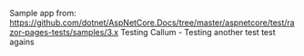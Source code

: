 Sample app from: https://github.com/dotnet/AspNetCore.Docs/tree/master/aspnetcore/test/razor-pages-tests/samples/3.x
Testing
Callum - Testing 
another test
test agains

